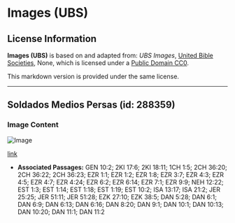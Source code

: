 # Images (UBS)

## License Information

**Images (UBS)** is based on and adapted from: _UBS Images_, [United Bible Societies](https://unitedbiblesocieties.org/), None, which is licensed under a [Public Domain CC0](https://creativecommons.org/public-domain/cc0/).

This markdown version is provided under the same license.



--------------------------------

## Soldados Medios Persas (id: 288359)

### Image Content

![Image](https://cdn.aquifer.bible/aquifer-content/resources/Media/WEB-0707_persian_median_soldiers.jpg)

[link](https://cdn.aquifer.bible/aquifer-content/resources/Media/WEB-0707_persian_median_soldiers.jpg)

* **Associated Passages:** GEN 10:2; 2KI 17:6; 2KI 18:11; 1CH 1:5; 2CH 36:20; 2CH 36:22; 2CH 36:23; EZR 1:1; EZR 1:2; EZR 1:8; EZR 3:7; EZR 4:3; EZR 4:5; EZR 4:7; EZR 4:24; EZR 6:2; EZR 6:14; EZR 7:1; EZR 9:9; NEH 12:22; EST 1:3; EST 1:14; EST 1:18; EST 1:19; EST 10:2; ISA 13:17; ISA 21:2; JER 25:25; JER 51:11; JER 51:28; EZK 27:10; EZK 38:5; DAN 5:28; DAN 6:1; DAN 6:9; DAN 6:13; DAN 6:16; DAN 8:20; DAN 9:1; DAN 10:1; DAN 10:13; DAN 10:20; DAN 11:1; DAN 11:2

